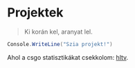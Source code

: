 # Projektek

> Ki korán kel, aranyat lel.


```c#
Console.WriteLine("Szia projekt!")
```


Ahol a csgo statisztikákat csekkolom: [hltv](https://www.hltv.org/).
